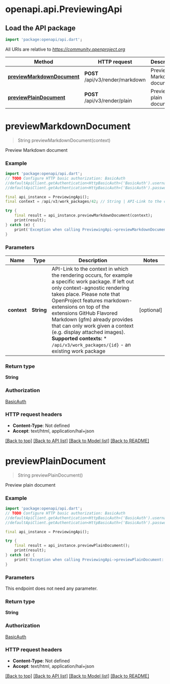 # openapi.api.PreviewingApi

## Load the API package
```dart
import 'package:openapi/api.dart';
```

All URIs are relative to *https://community.openproject.org*

Method | HTTP request | Description
------------- | ------------- | -------------
[**previewMarkdownDocument**](PreviewingApi.md#previewmarkdowndocument) | **POST** /api/v3/render/markdown | Preview Markdown document
[**previewPlainDocument**](PreviewingApi.md#previewplaindocument) | **POST** /api/v3/render/plain | Preview plain document


# **previewMarkdownDocument**
> String previewMarkdownDocument(context)

Preview Markdown document



### Example
```dart
import 'package:openapi/api.dart';
// TODO Configure HTTP basic authorization: BasicAuth
//defaultApiClient.getAuthentication<HttpBasicAuth>('BasicAuth').username = 'YOUR_USERNAME'
//defaultApiClient.getAuthentication<HttpBasicAuth>('BasicAuth').password = 'YOUR_PASSWORD';

final api_instance = PreviewingApi();
final context = /api/v3/work_packages/42; // String | API-Link to the context in which the rendering occurs, for example a specific work package.  If left out only context-agnostic rendering takes place. Please note that OpenProject features markdown-extensions on top of the extensions GitHub Flavored Markdown (gfm) already provides that can only work given a context (e.g. display attached images).  **Supported contexts:**  * `/api/v3/work_packages/{id}` - an existing work package

try {
    final result = api_instance.previewMarkdownDocument(context);
    print(result);
} catch (e) {
    print('Exception when calling PreviewingApi->previewMarkdownDocument: $e\n');
}
```

### Parameters

Name | Type | Description  | Notes
------------- | ------------- | ------------- | -------------
 **context** | **String**| API-Link to the context in which the rendering occurs, for example a specific work package.  If left out only context-agnostic rendering takes place. Please note that OpenProject features markdown-extensions on top of the extensions GitHub Flavored Markdown (gfm) already provides that can only work given a context (e.g. display attached images).  **Supported contexts:**  * `/api/v3/work_packages/{id}` - an existing work package | [optional] 

### Return type

**String**

### Authorization

[BasicAuth](../README.md#BasicAuth)

### HTTP request headers

 - **Content-Type**: Not defined
 - **Accept**: text/html, application/hal+json

[[Back to top]](#) [[Back to API list]](../README.md#documentation-for-api-endpoints) [[Back to Model list]](../README.md#documentation-for-models) [[Back to README]](../README.md)

# **previewPlainDocument**
> String previewPlainDocument()

Preview plain document



### Example
```dart
import 'package:openapi/api.dart';
// TODO Configure HTTP basic authorization: BasicAuth
//defaultApiClient.getAuthentication<HttpBasicAuth>('BasicAuth').username = 'YOUR_USERNAME'
//defaultApiClient.getAuthentication<HttpBasicAuth>('BasicAuth').password = 'YOUR_PASSWORD';

final api_instance = PreviewingApi();

try {
    final result = api_instance.previewPlainDocument();
    print(result);
} catch (e) {
    print('Exception when calling PreviewingApi->previewPlainDocument: $e\n');
}
```

### Parameters
This endpoint does not need any parameter.

### Return type

**String**

### Authorization

[BasicAuth](../README.md#BasicAuth)

### HTTP request headers

 - **Content-Type**: Not defined
 - **Accept**: text/html, application/hal+json

[[Back to top]](#) [[Back to API list]](../README.md#documentation-for-api-endpoints) [[Back to Model list]](../README.md#documentation-for-models) [[Back to README]](../README.md)

